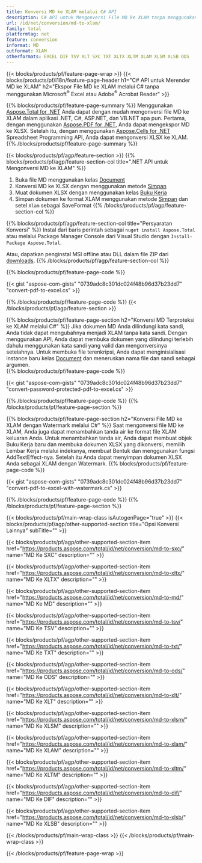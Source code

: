 ```yaml
---
title: Konversi MD ke XLAM melalui C# API
description: C# API untuk Mengonversi File MD ke XLAM tanpa menggunakan Microsoft Excel atau Adobe Reader
url: /id/net/conversion/md-to-xlam/
family: total
platformtag: net
feature: conversion
informat: MD
outformat: XLAM
otherformats: EXCEL DIF TSV XLT SXC TXT XLTX XLTM XLAM XLSM XLSB ODS
---
```

{{< blocks/products/pf/feature-page-wrap >}}
{{< blocks/products/pf/i18n/feature-page-header h1="C# API untuk Merender MD ke XLAM" h2="Ekspor File MD ke XLAM melalui C# tanpa menggunakan Microsoft<sup>&reg;</sup> Excel atau Adobe<sup>&reg;</sup> Acrobat Reader" >}}

{{% blocks/products/pf/feature-page-summary %}}
Menggunakan [Aspose.Total for .NET](https://products.aspose.com/total/net/) Anda dapat dengan mudah mengonversi file MD ke XLAM dalam aplikasi .NET, C#, ASP.NET, dan VB.NET apa pun. Pertama, dengan menggunakan [Aspose.PDF for .NET](https://products.aspose.com/pdf/net/), Anda dapat mengekspor MD ke XLSX. Setelah itu, dengan menggunakan [Aspose.Cells for .NET](https://products.aspose.com/cells/net/) Spreadsheet Programming API, Anda dapat mengonversi XLSX ke XLAM.
{{% /blocks/products/pf/feature-page-summary  %}}

{{< blocks/products/pf/agp/feature-section >}}
{{% blocks/products/pf/agp/feature-section-col title=".NET API untuk Mengonversi MD ke XLAM" %}}
1. Buka file MD menggunakan kelas [Document](https://apireference.aspose.com/pdf/net/aspose.pdf/document)
2. Konversi MD ke XLSX dengan menggunakan metode [Simpan](https://apireference.aspose.com/pdf/net/aspose.pdf.document/save/methods/5)
3. Muat dokumen XLSX dengan menggunakan kelas [Buku Kerja](https://apireference.aspose.com/cells/net/aspose.cells/workbook)
4. Simpan dokumen ke format XLAM menggunakan metode [Simpan](https://apireference.aspose.com/cells/net/aspose.cells.workbook/save/methods/4) dan setel `Xlam` sebagai SaveFormat
{{% /blocks/products/pf/agp/feature-section-col %}}

{{% blocks/products/pf/agp/feature-section-col title="Persyaratan Konversi" %}}
Instal dari baris perintah sebagai ```nuget install Aspose.Total``` atau melalui Package Manager Console dari Visual Studio dengan ```Install-Package Aspose.Total```.

Atau, dapatkan penginstal MSI offline atau DLL dalam file ZIP dari [downloads](https://downloads.aspose.com/total/net).
{{% /blocks/products/pf/agp/feature-section-col %}}

{{% blocks/products/pf/feature-page-code %}}

{{< gist "aspose-com-gists" "0739adc8c301dc024f48b96d37b23dd7" "convert-pdf-to-excel.cs" >}}


{{% /blocks/products/pf/feature-page-code %}}
{{< /blocks/products/pf/agp/feature-section >}}

{{% blocks/products/pf/feature-page-section  h2="Konversi MD Terproteksi ke XLAM melalui C#" %}}
Jika dokumen MD Anda dilindungi kata sandi, Anda tidak dapat mengubahnya menjadi XLAM tanpa kata sandi. Dengan menggunakan API, Anda dapat membuka dokumen yang dilindungi terlebih dahulu menggunakan kata sandi yang valid dan mengonversinya setelahnya. Untuk membuka file terenkripsi, Anda dapat menginisialisasi instance baru kelas [Document](https://apireference.aspose.com/pdf/net/aspose.pdf/document) dan meneruskan nama file dan sandi sebagai argumen.  
{{% blocks/products/pf/feature-page-code %}}

{{< gist "aspose-com-gists" "0739adc8c301dc024f48b96d37b23dd7" "convert-password-protected-pdf-to-excel.cs" >}}

{{% /blocks/products/pf/feature-page-code  %}}
{{% /blocks/products/pf/feature-page-section %}}

{{% blocks/products/pf/feature-page-section  h2="Konversi File MD ke XLAM dengan Watermark melalui C#" %}}
Saat mengonversi file MD ke XLAM, Anda juga dapat menambahkan tanda air ke format file XLAM keluaran Anda. Untuk menambahkan tanda air, Anda dapat membuat objek Buku Kerja baru dan membuka dokumen XLSX yang dikonversi, memilih Lembar Kerja melalui indeksnya, membuat Bentuk dan menggunakan fungsi AddTextEffect-nya. Setelah itu Anda dapat menyimpan dokumen XLSX Anda sebagai XLAM dengan Watermark. 
{{% blocks/products/pf/feature-page-code %}}

{{< gist "aspose-com-gists" "0739adc8c301dc024f48b96d37b23dd7" "convert-pdf-to-excel-with-watermark.cs" >}}

{{% /blocks/products/pf/feature-page-code  %}}
{{% /blocks/products/pf/feature-page-section %}}

{{< blocks/products/pf/main-wrap-class isAutogenPage="true" >}}
{{< blocks/products/pf/agp/other-supported-section title="Opsi Konversi Lainnya" subTitle="" >}}

{{< blocks/products/pf/agp/other-supported-section-item href="https://products.aspose.com/total/id/net/conversion/md-to-sxc/" name="MD Ke SXC" description="" >}}

{{< blocks/products/pf/agp/other-supported-section-item href="https://products.aspose.com/total/id/net/conversion/md-to-xltx/" name="MD Ke XLTX" description="" >}}

{{< blocks/products/pf/agp/other-supported-section-item href="https://products.aspose.com/total/id/net/conversion/md-to-md/" name="MD Ke MD" description="" >}}

{{< blocks/products/pf/agp/other-supported-section-item href="https://products.aspose.com/total/id/net/conversion/md-to-tsv/" name="MD Ke TSV" description="" >}}

{{< blocks/products/pf/agp/other-supported-section-item href="https://products.aspose.com/total/id/net/conversion/md-to-txt/" name="MD Ke TXT" description="" >}}

{{< blocks/products/pf/agp/other-supported-section-item href="https://products.aspose.com/total/id/net/conversion/md-to-ods/" name="MD Ke ODS" description="" >}}

{{< blocks/products/pf/agp/other-supported-section-item href="https://products.aspose.com/total/id/net/conversion/md-to-xlt/" name="MD Ke XLT" description="" >}}

{{< blocks/products/pf/agp/other-supported-section-item href="https://products.aspose.com/total/id/net/conversion/md-to-xlsm/" name="MD Ke XLSM" description="" >}}

{{< blocks/products/pf/agp/other-supported-section-item href="https://products.aspose.com/total/id/net/conversion/md-to-xlam/" name="MD Ke XLAM" description="" >}}

{{< blocks/products/pf/agp/other-supported-section-item href="https://products.aspose.com/total/id/net/conversion/md-to-xltm/" name="MD Ke XLTM" description="" >}}

{{< blocks/products/pf/agp/other-supported-section-item href="https://products.aspose.com/total/id/net/conversion/md-to-dif/" name="MD Ke DIF" description="" >}}

{{< blocks/products/pf/agp/other-supported-section-item href="https://products.aspose.com/total/id/net/conversion/md-to-xlsb/" name="MD Ke XLSB" description="" >}}


{{< /blocks/products/pf/main-wrap-class >}}
{{< /blocks/products/pf/main-wrap-class >}}

{{< /blocks/products/pf/feature-page-wrap >}}